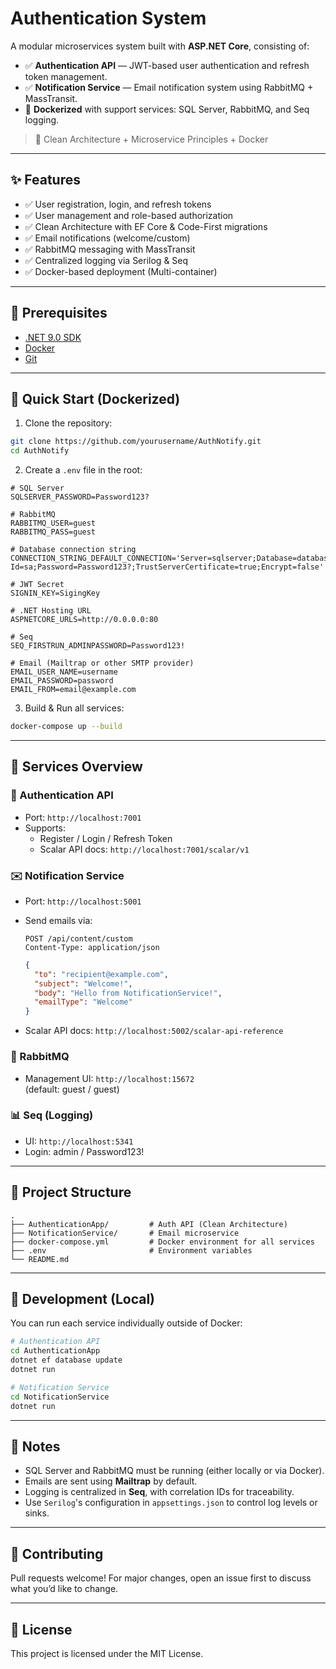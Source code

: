 # Authentication System

A modular microservices system built with **ASP.NET Core**, consisting of:

- ✅ **Authentication API** — JWT-based user authentication and refresh token management.
- ✅ **Notification Service** — Email notification system using RabbitMQ + MassTransit.
- 🐳 **Dockerized** with support services: SQL Server, RabbitMQ, and Seq logging.

> 🧱 Clean Architecture + Microservice Principles + Docker

---

## ✨ Features

- ✅ User registration, login, and refresh tokens
- ✅ User management and role-based authorization
- ✅ Clean Architecture with EF Core & Code-First migrations
- ✅ Email notifications (welcome/custom)
- ✅ RabbitMQ messaging with MassTransit
- ✅ Centralized logging via Serilog & Seq
- ✅ Docker-based deployment (Multi-container)

---

## 🔧 Prerequisites

- [.NET 9.0 SDK](https://dotnet.microsoft.com/en-us/download/dotnet/9.0)
- [Docker](https://www.docker.com/)
- [Git](https://git-scm.com/)

---

## 🚀 Quick Start (Dockerized)

1. Clone the repository:

```bash
git clone https://github.com/yourusername/AuthNotify.git
cd AuthNotify
```

2. Create a `.env` file in the root:

```env
# SQL Server
SQLSERVER_PASSWORD=Password123?

# RabbitMQ
RABBITMQ_USER=guest
RABBITMQ_PASS=guest

# Database connection string
CONNECTION_STRING_DEFAULT_CONNECTION='Server=sqlserver;Database=databaseName;User Id=sa;Password=Password123?;TrustServerCertificate=true;Encrypt=false'

# JWT Secret
SIGNIN_KEY=SigingKey

# .NET Hosting URL
ASPNETCORE_URLS=http://0.0.0.0:80

# Seq
SEQ_FIRSTRUN_ADMINPASSWORD=Password123!

# Email (Mailtrap or other SMTP provider)
EMAIL_USER_NAME=username
EMAIL_PASSWORD=password
EMAIL_FROM=email@example.com
```

3. Build & Run all services:

```bash
docker-compose up --build
```

---

## 🧪 Services Overview

### 🔐 Authentication API

- Port: `http://localhost:7001`
- Supports:
  - Register / Login / Refresh Token
  - Scalar API docs: `http://localhost:7001/scalar/v1`

### ✉️ Notification Service

- Port: `http://localhost:5001`
- Send emails via:
  
  ```http
  POST /api/content/custom
  Content-Type: application/json
  ```

  ```json
  {
    "to": "recipient@example.com",
    "subject": "Welcome!",
    "body": "Hello from NotificationService!",
    "emailType": "Welcome"
  }
  ```

- Scalar API docs: `http://localhost:5002/scalar-api-reference`

### 🐰 RabbitMQ

- Management UI: `http://localhost:15672`  
  (default: guest / guest)

### 📊 Seq (Logging)

- UI: `http://localhost:5341`
- Login: admin / Password123!

---

## 🧱 Project Structure

```plaintext
.
├── AuthenticationApp/         # Auth API (Clean Architecture)
├── NotificationService/       # Email microservice
├── docker-compose.yml         # Docker environment for all services
├── .env                       # Environment variables
└── README.md
```

---

## 🧰 Development (Local)

You can run each service individually outside of Docker:

```bash
# Authentication API
cd AuthenticationApp
dotnet ef database update
dotnet run

# Notification Service
cd NotificationService
dotnet run
```

---

## 📌 Notes

- SQL Server and RabbitMQ must be running (either locally or via Docker).
- Emails are sent using **Mailtrap** by default.
- Logging is centralized in **Seq**, with correlation IDs for traceability.
- Use `Serilog`'s configuration in `appsettings.json` to control log levels or sinks.

---

## 🤝 Contributing

Pull requests welcome! For major changes, open an issue first to discuss what you’d like to change.

---

## 📄 License

This project is licensed under the MIT License.
